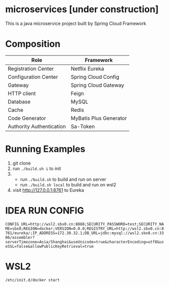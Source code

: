 # microservices [under construction]

This is a java microservice project built by Spring Cloud Framework

# Composition

|Role|Framework|
|----|----|
|Registration Center|Netflix Eureka|
|Configuration Center|Spring Cloud Config|
|Gateway|Spring Cloud Gateway|
|HTTP client|Feign|
|Database|MySQL|
|Cache|Redis|
|Code Generator|MyBatis Plus Generator|
|Authority Authentication|Sa-Token|

# Running Examples

1. git clone
2. run `./build.sh i` to init
3.
   - run `./build.sh` to build and run on server
   - run `./build.sh local` to build and run on wsl2
4. visit http://127.0.0.1:8761 to Eureka

# IDEA RUN CONFIG

`CONFIG_URL=http://wsl2.sbx0.cn:8888;SECURITY_PASSWORD=test;SECURITY_NAME=sbx0;REGION=docker;VERSION=0.0.0;REGISTRY_URL=http://wsl2.sbx0.cn:8761/eureka/;IP_ADDRESS=172.30.32.1;DB_URL=jdbc:mysql://wsl2.sbx0.cn:3306/assembler?serverTimezone=Asia/Shanghai&useUnicode=true&characterEncoding=utf8&useSSL=false&allowPublicKeyRetrieval=true`

# WSL2

`/etc/init.d/docker start`